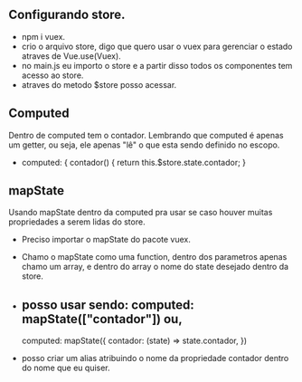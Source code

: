 ## Configurando store.

* npm i vuex.
* crio o arquivo store, digo que quero usar o vuex para gerenciar o estado atraves de Vue.use(Vuex).
* no main.js eu importo o store e a partir disso todos os componentes tem acesso ao store.
* atraves do metodo $store posso acessar.

## Computed

Dentro de computed tem o contador. Lembrando que computed é apenas um getter, ou seja, ele apenas "lê" o que esta sendo definido no escopo.

*   computed: {
        contador() {
        return this.$store.state.contador;
    }


## mapState

Usando mapState dentro da computed pra usar se caso houver muitas propriedades a serem lidas do store.

* Preciso importar o mapState do pacote vuex.

* Chamo o mapState como uma function, dentro dos parametros apenas chamo um array, e dentro do array o nome do state desejado dentro da store.

* posso usar sendo:
    computed: mapState(["contador"]) ou,
    ---------------------------------------
    computed: mapState({
    contador: (state) => state.contador,
  })

* posso criar um alias atribuindo o nome da propriedade contador dentro do nome que eu quiser.
